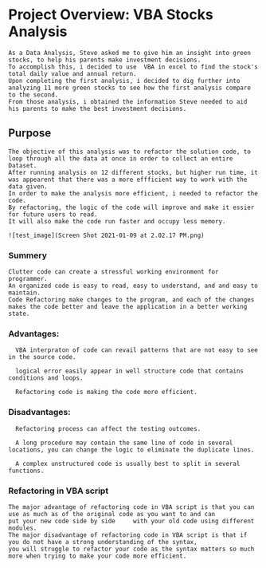# Project Overview: VBA Stocks Analysis

    As a Data Analysis, Steve asked me to give him an insight into green stocks, to help his parents make investment decisions.
    To accomplish this, i decided to use  VBA in excel to find the stock's total daily value and annual return.
    Upon completing the first analysis, i decided to dig further into analyzing 11 more green stocks to see how the first analysis compare to the second. 
    From those analysis, i obtained the information Steve needed to aid his parents to make the best investment decisions.
 
## Purpose
    
    The objective of this analysis was to refactor the solution code, to loop through all the data at once in order to collect an entire Dataset.
    After running analysis on 12 different stocks, but higher run time, it was appearent that there was a more effficient way to work with the data given. 
    In order to make the analysis more efficient, i needed to refactor the code. 
    By refactoring, the logic of the code will improve and make it essier for future users to read. 
    It will also make the code run faster and occupy less memory.
    
    ![test_image](Screen Shot 2021-01-09 at 2.02.17 PM.png)    
### Summery
    
    Clutter code can create a stressful working environment for programmer.
    An organized code is easy to read, easy to understand, and and easy to maintain.
    Code Refactoring make changes to the program, and each of the changes makes the code better and leave the application in a better working state.
    
### Advantages:

      VBA interpraton of code can revail patterns that are not easy to see in the source code.
      
      logical error easily appear in well structure code that contains conditions and loops.
      
      Refactoring code is making the code more efficient.      
      
      
### Disadvantages:
      
      Refactoring process can affect the testing outcomes.  
      
      A long procedure may contain the same line of code in several locations, you can change the logic to eliminate the duplicate lines.
      
      A complex unstructured code is usually best to split in several functions. 
      
### Refactoring in VBA script

    The major advantage of refactoring code in VBA script is that you can use as much as of the original code as you want to and can 
    put your new code side by side     with your old code using different modules. 
    The major disadvantage of refactoring code in VBA script is that if you do not have a strong understanding of the syntax,
    you will struggle to refactor your code as the syntax matters so much more when trying to make your code more efficient.
